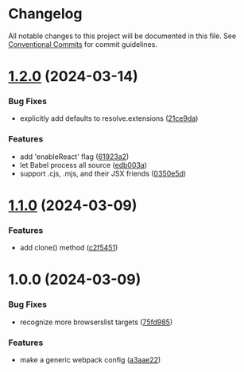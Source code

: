 # Changelog

All notable changes to this project will be documented in this file. See
[Conventional Commits](https://conventionalcommits.org) for commit guidelines.

# [1.2.0](https://github.com/scratchfoundation/scratch-webpack-configuration/compare/v1.1.0...v1.2.0) (2024-03-14)


### Bug Fixes

* explicitly add defaults to resolve.extensions ([21ce9da](https://github.com/scratchfoundation/scratch-webpack-configuration/commit/21ce9da9df20c83bea9b9c57d8a9d8bef96e3831))


### Features

* add 'enableReact' flag ([61923a2](https://github.com/scratchfoundation/scratch-webpack-configuration/commit/61923a29883fb5089441b6bc3cd9f8e65a078c9d))
* let Babel process all source ([edb003a](https://github.com/scratchfoundation/scratch-webpack-configuration/commit/edb003a62e30ac327dd2d0d82202285370589828))
* support .cjs, .mjs, and their JSX friends ([0350e5d](https://github.com/scratchfoundation/scratch-webpack-configuration/commit/0350e5ddef03f825cd79100e3e2ee4156ee76957))

# [1.1.0](https://github.com/scratchfoundation/scratch-webpack-configuration/compare/v1.0.0...v1.1.0) (2024-03-09)


### Features

* add clone() method ([c2f5451](https://github.com/scratchfoundation/scratch-webpack-configuration/commit/c2f5451022f99951dd0a1725f5fb752514882229))

# 1.0.0 (2024-03-09)


### Bug Fixes

* recognize more browserslist targets ([75fd985](https://github.com/scratchfoundation/scratch-webpack-configuration/commit/75fd985720674b480e13ce5431114432360e2abe))


### Features

* make a generic webpack config ([a3aae22](https://github.com/scratchfoundation/scratch-webpack-configuration/commit/a3aae2277fa2ec97a4c3d9a89348846d024a1099))

